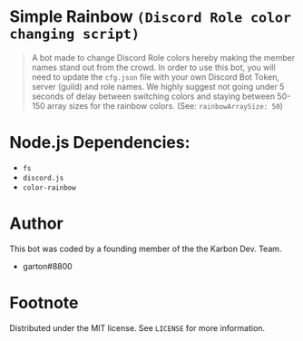 # Simple Rainbow `(Discord Role color changing script)`
> A bot made to change Discord Role colors hereby making the member names stand out from the crowd.
> In order to use this bot, you will need to update the `cfg.json` file with your own Discord Bot Token, server (guild) and role names.
> We highly suggest not going under 5 seconds of delay between switching colors and staying between 50-150 array sizes for the rainbow colors. (See: `rainbowArraySize: 50`)
# Node.js Dependencies:
- `fs`
- `discord.js`
- `color-rainbow`
# Author
This bot was coded by a founding member of the the Karbon Dev. Team.
- garton#8800

# Footnote
Distributed under the MIT license. See `LICENSE` for more information.
